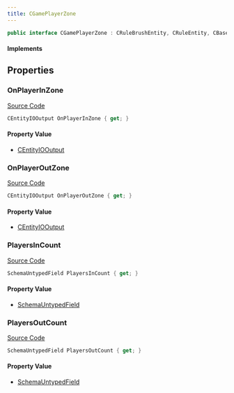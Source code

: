 ```yaml
---
title: CGamePlayerZone
---
```


```csharp
public interface CGamePlayerZone : CRuleBrushEntity, CRuleEntity, CBaseModelEntity, CBaseEntity, CEntityInstance, ISchemaClass<CEntityInstance>, ISchemaClass<CBaseEntity>, ISchemaClass<CBaseModelEntity>, ISchemaClass<CRuleEntity>, ISchemaClass<CRuleBrushEntity>, ISchemaClass<CGamePlayerZone>, ISchemaField, ISchemaClass, INativeHandle
```

#### Implements

## Properties

### OnPlayerInZone

[Source Code](https://github.com/swiftly-solution/swiftlys2/blob/main/managed/src/SwiftlyS2.Generated/Schemas/Interfaces/CGamePlayerZone.cs#L17)

```csharp
CEntityIOOutput OnPlayerInZone { get; }
```

#### Property Value

- [CEntityIOOutput](/docs/api/shared/schemadefinitions/centityiooutput)

### OnPlayerOutZone

[Source Code](https://github.com/swiftly-solution/swiftlys2/blob/main/managed/src/SwiftlyS2.Generated/Schemas/Interfaces/CGamePlayerZone.cs#L19)

```csharp
CEntityIOOutput OnPlayerOutZone { get; }
```

#### Property Value

- [CEntityIOOutput](/docs/api/shared/schemadefinitions/centityiooutput)

### PlayersInCount

[Source Code](https://github.com/swiftly-solution/swiftlys2/blob/main/managed/src/SwiftlyS2.Generated/Schemas/Interfaces/CGamePlayerZone.cs#L22)

```csharp
SchemaUntypedField PlayersInCount { get; }
```

#### Property Value

- [SchemaUntypedField](/docs/api/shared/schemas/schemauntypedfield)

### PlayersOutCount

[Source Code](https://github.com/swiftly-solution/swiftlys2/blob/main/managed/src/SwiftlyS2.Generated/Schemas/Interfaces/CGamePlayerZone.cs#L25)

```csharp
SchemaUntypedField PlayersOutCount { get; }
```

#### Property Value

- [SchemaUntypedField](/docs/api/shared/schemas/schemauntypedfield)

